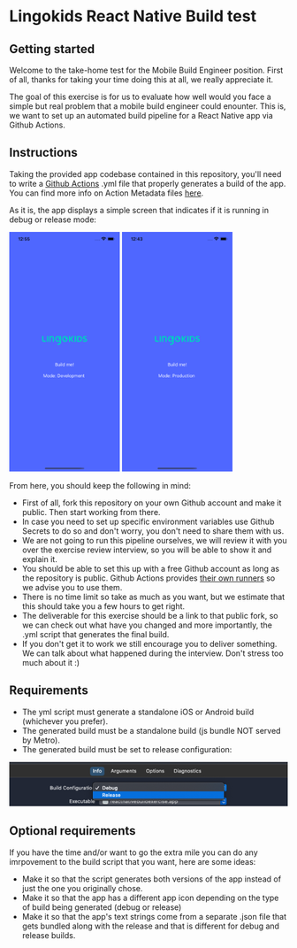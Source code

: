 # Lingokids React Native Build test

## Getting started

 Welcome to the take-home test for the Mobile Build Engineer position. First of all, thanks for taking your time doing this at all, we really appreciate it. 

 The goal of this exercise is for us to evaluate how well would you face a simple but real problem that a mobile build engineer could enounter. This is, we want to set up an automated build pipeline for a React Native app via Github Actions.

## Instructions

 Taking the provided app codebase contained in this repository, you'll need to write a [Github Actions](https://docs.github.com/en/actions) .yml file that properly generates a build of the app. You can find more info on Action Metadata files [here](https://docs.github.com/en/actions/creating-actions/creating-a-composite-run-steps-action#creating-an-action-metadata-file).
 
 As it is, the app displays a simple screen that indicates if it is running in debug or release mode:

<img width=200 src="/res/instructions/dev.png"/> <img width=200 src="/res/instructions/prod.png"/>

From here, you should keep the following in mind:

- First of all, fork this repository on your own Github account and make it public. Then start working from there.
- In case you need to set up specific environment variables use Github Secrets to do so and don't worry, you don't need to share them with us.
- We are not going to run this pipeline ourselves, we will review it with you over the exercise review interview, so you will be able to show it and explain it.
- You should be able to set this up with a free Github account as long as the repository is public. Github Actions provides [their own runners](https://docs.github.com/en/actions/using-github-hosted-runners/about-github-hosted-runners) so we advise you to use them.
- There is no time limit so take as much as you want, but we estimate that this should take you a few hours to get right.
- The deliverable for this exercise should be a link to that public fork, so we can check out what have you changed and more importantly, the .yml script that generates the final build.
- If you don't get it to work we still encourage you to deliver something. We can talk about what happened during the interview. Don't stress too much about it :)

## Requirements

- The yml script must generate a standalone iOS or Android build (whichever you prefer).
- The generated build must be a standalone build (js bundle NOT served by Metro).
- The generated build must be set to release configuration:

<img src="/res/instructions/release_mode.png"/>

## Optional requirements

If you have the time and/or want to go the extra mile you can do any imrpovement to the build script that you want, here are some ideas:

- Make it so that the script generates both versions of the app instead of just the one you originally chose.
- Make it so that the app has a different app icon depending on the type of build being generated (debug or release)
- Make it so that the app's text strings come from a separate .json file that gets bundled along with the release and that is different for debug and release builds.

